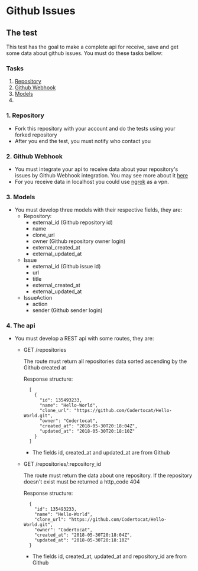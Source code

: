 # Github Issues

## The test

This test has the goal to make a complete api for receive, save and get some data about github issues. You must do these tasks bellow:

### Tasks
1. [Repository](#1-repository)
2. [Github Webhook](#2-github-webhook)
3. [Models](#3-models)
4.

### 1. Repository

- Fork this repository with your account and do the tests using your forked repository
- After you end the test, you must notify who contact you

### 2. Github Webhook

- You must integrate your api to receive data about your repository's issues by Github Webhook integration. You may see more about it [here](https://developer.github.com/webhooks)
- For you receive data in localhost you could use [ngrok](https://ngrok.com/) as a vpn.

### 3. Models
- You must develop three models with their respective fields, they are:
  - Repository:
    - external_id (Github repository id)
    - name
    - clone_url
    - owner (Github repository owner login)
    - external_created_at
    - external_updated_at
  - Issue
    - external_id (Github issue id)
    - url
    - title
    - external_created_at
    - external_updated_at
  - IssueAction
    - action
    - sender (Github sender login)

### 4. The api
- You must develop a REST api with some routes, they are:
  - GET /repositories

    The route must return all repositories data sorted ascending by the Github created at

    Response structure:
    ```
      [
        {
          "id": 135493233,
          "name": "Hello-World",
          "clone_url": "https://github.com/Codertocat/Hello-World.git",
          "owner": "Codertocat",
          "created_at": "2018-05-30T20:18:04Z",
          "updated_at": "2018-05-30T20:18:10Z"
        }
      ]
    ```
    * The fields id, created_at and updated_at are from Github

  - GET /repositories/:repository_id

    The route must return the data about one repository. If the repository doesn't exist must be returned a http_code 404

    Response structure:
    ```
      {
        "id": 135493233,
        "name": "Hello-World",
        "clone_url": "https://github.com/Codertocat/Hello-World.git",
        "owner": "Codertocat",
        "created_at": "2018-05-30T20:18:04Z",
        "updated_at": "2018-05-30T20:18:10Z"
      }
    ```
    * The fields id, created_at, updated_at and repository_id are from Github

